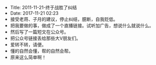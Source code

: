 - Title: 2011-11-21-终于战胜了纠结
- Date: 2017-11-21 02:23
- 接受老蒋、子月的建议，停止纠结，臆断，自我贬低。
- 把我要做的事，做成了一个直播链接。试听加广告，想说什么就说什么。
- 然后写了一篇短文在公众号。
- 把公众号链接丢给那些大V朋友们。
- 爱转不转，请便。
- 懂的自然会懂，帮的自然会帮。
- 原来这么简单啊！
